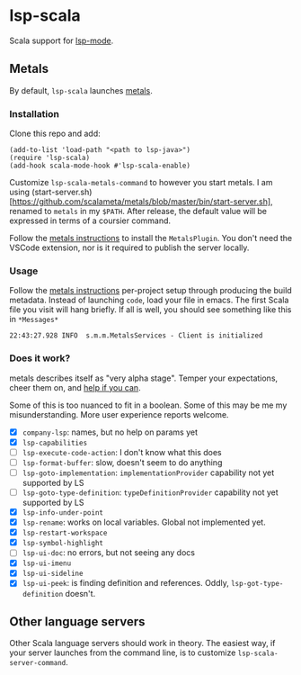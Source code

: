 # lsp-scala

Scala support for [lsp-mode].

## Metals

By default, `lsp-scala` launches [metals].

### Installation

Clone this repo and add:

```emacs-lisp
(add-to-list 'load-path "<path to lsp-java>")
(require 'lsp-scala)
(add-hook scala-mode-hook #'lsp-scala-enable)
```

Customize `lsp-scala-metals-command` to however you start metals.  I am using (start-server.sh)[https://github.com/scalameta/metals/blob/master/bin/start-server.sh], renamed to `metals` in my `$PATH`.  After release, the default value will be expressed in terms of a coursier command.

Follow the [metals instructions](https://github.com/scalameta/metals/blob/master/BETA.md) to install the `MetalsPlugin`.  You don't need the VSCode extension, nor is it required to publish the server locally.

### Usage

Follow the [metals instructions](https://github.com/scalameta/metals/blob/master/BETA.md) per-project setup through producing the build metadata.  Instead of launching `code`, load your file in emacs.  The first Scala file you visit will hang briefly.  If all is well, you should see something like this in `*Messages*`

```
22:43:27.928 INFO  s.m.m.MetalsServices - Client is initialized
```

### Does it work?

metals describes itself as "very alpha stage".  Temper your expectations, cheer them on, and [help if you can](https://github.com/scalameta/metals/blob/master/CONTRIBUTING.md).

Some of this is too nuanced to fit in a boolean.  Some of this may be me my misunderstanding.  More user experience reports welcome.

* [x] `company-lsp`: names, but no help on params yet
* [x] `lsp-capabilities`
* [ ] `lsp-execute-code-action`: I don't know what this does
* [ ] `lsp-format-buffer`: slow, doesn't seem to do anything
* [ ] `lsp-goto-implementation`: `implementationProvider` capability not yet supported by LS
* [ ] `lsp-goto-type-definition`: `typeDefinitionProvider` capability not yet supported by LS
* [x] `lsp-info-under-point`
* [x] `lsp-rename`: works on local variables. Global not implemented yet.
* [x] `lsp-restart-workspace`
* [x] `lsp-symbol-highlight`
* [ ] `lsp-ui-doc`: no errors, but not seeing any docs
* [x] `lsp-ui-imenu`
* [x] `lsp-ui-sideline`
* [x] `lsp-ui-peek`: is finding definition and references. Oddly, `lsp-got-type-definition` doesn't.

[lsp-mode]: https://github.com/emacs-lsp/lsp-mode
[metals]: https://github.com/scalameta/metals

## Other language servers

Other Scala language servers should work in theory.  The easiest way, if your server launches from the command line, is to customize `lsp-scala-server-command`.
